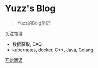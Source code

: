 <!-- _coverpage.md -->

# Yuzz's Blog

> Yuzz的Bolg笔记

关注领域
- 数据获取, DAQ
- kubernetes, docker, C++, Java, Golang

[开始阅读](/README.md)